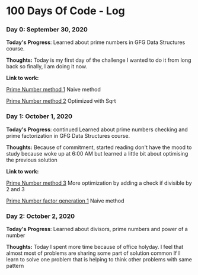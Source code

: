 # 100 Days Of Code - Log

### Day 0: September 30, 2020 


**Today's Progress**: Learned about prime numbers in GFG Data Structures course.

**Thoughts:** Today is my first day of the challenge I wanted to do it from long back so finally, I am doing it now.

**Link to work:** 

[Prime Number method 1](https://ide.geeksforgeeks.org/OOi0HEn8Ax) Naive method

[Prime Number method 2](https://ide.geeksforgeeks.org/tE5NB3Zvb7) Optimized with Sqrt


### Day 1: October 1, 2020 


**Today's Progress**: continued Learned about prime numbers checking and prime factorization in GFG Data Structures course.

**Thoughts:** Because of commitment, started reading don't have the mood to study because woke up at 6:00 AM but learned a little bit about  optimising the previous solution

**Link to work:** 

[Prime Number method 3](https://ide.geeksforgeeks.org/vcVp5vTbX5) More optimization by adding a check if divisible by 2 and 3

[Prime Number factor generation 1](https://ide.geeksforgeeks.org/8tv3XnVKNV) Naive method

### Day 2: October 2, 2020 


**Today's Progress**: Learned about divisors, prime numbers
and power of a number 

**Thoughts:** Today I spent more time because of office holyday. I feel that almost most of problems are sharing some part of solution common If I learn to solve one problem that is helping to think other problems with same pattern



